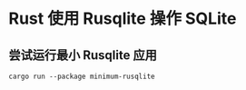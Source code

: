 # Rust 使用 Rusqlite 操作 SQLite

## 尝试运行最小 Rusqlite 应用

```shell
cargo run --package minimum-rusqlite
```
